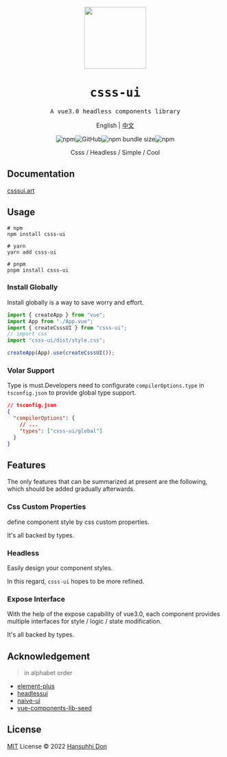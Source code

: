 <p align="center">
  <img width="144px" src="https://hansuhhi.github.io/csss-ui/favicon.ico" />
</p>
<h1 align="center">
  <samp>csss-ui</samp>
</h1>

<p align="center">
  <samp>A vue3.0 headless components library</samp>
</p>
<p align="center"> English | <a href="README.zh-CN.md">中文</a></p>
<p align="center">
  <img alt="npm" src="https://img.shields.io/npm/v/csss-ui"><img alt="GitHub" src="https://img.shields.io/github/license/hansuhhi/csss-ui"><img alt="npm bundle size" src="https://img.shields.io/bundlephobia/minzip/csss-ui"><img alt="npm" src="https://img.shields.io/npm/dt/csss-ui">
</p>
<p align="center">
  Csss / Headless / Simple / Cool
</p>

## Documentation

[csssui.art](https://csssui.art/en-US/)

## Usage

```
# npm
npm install csss-ui

# yarn
yarn add csss-ui

# pnpm
pnpm install csss-ui
```

### Install Globally

Install globally is a way to save worry and effort.

```typescript
import { createApp } from "vue";
import App from "./App.vue";
import { createCsssUI } from "csss-ui";
// import css
import "csss-ui/dist/style.css";

createApp(App).use(createCsssUI());
```

### Volar Support

Type is must.Developers need to configurate `compilerOptions.type` in `tsconfig.json` to provide global type support.

```json
// tsconfig.json
{
  "compilerOptions": {
    // ...
    "types": ["csss-ui/global"]
  }
}
```

## Features

The only features that can be summarized at present are the following, which should be added gradually afterwards.

### Css Custom Properties

define component style by css custom properties.

It's all backed by types.

### Headless

Easily design your component styles.

In this regard, `csss-ui` hopes to be more refined.

### Expose Interface

With the help of the expose capability of vue3.0, each component provides multiple interfaces for style / logic / state modification.

It's all backed by types.

## Acknowledgement

> in alphabet order

- [element-plus](https://github.com/element-plus/element-plus)
- [headlessui](https://github.com/tailwindlabs/headlessui)
- [naive-ui](https://github.com/tusen-ai/naive-ui)
- [vue-components-lib-seed](https://github.com/zouhangwithsweet/vue-components-lib-seed)

## License

[MIT](./LICENSE) License &copy; 2022 [Hansuhhi Don](https://github.com/HanSuhhi)

